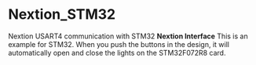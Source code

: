 # Nextion_STM32
Nextion USART4 communication with STM32
**Nextion Interface**
This is an example for STM32. When you push the buttons in the design, it will automatically open and close the lights on the STM32F072R8 card.
